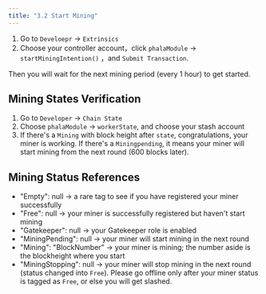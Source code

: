 ```yaml
---
title: "3.2 Start Mining"
---
```


1. Go to `Develoepr` -> `Extrinsics` 
2. Choose your controller account，click `phalaModule` -> `startMiningIntention()` ，and `Submit Transaction`.

Then you will wait for the next mining period (every 1 hour) to get started.



## Mining States Verification

1. Go to `Developer` → `Chain State`
2. Choose `phalaModule` → `workerState`, and choose your stash account
3. If there's a `Mining` with block height after `state`, congratulations, your miner is working. If there's a `Miningpending`, it means your miner will start mining from the next round (600 blocks later). 



## Mining Status References

- "Empty": null -> a rare tag to see if you have registered your miner successfully
- "Free": null -> your miner is successfully registered but haven't start mining 
- "Gatekeeper": null -> your Gatekeeper role is enabled 
- "MiningPending": null -> your miner will start mining in the next round
- "Mining": "BlockNumber" -> your miner is mining; the number aside is the blockheight where you start
- "MiningStopping": null -> your miner will stop mining in the next round (status changed into `Free`). Please go offline only after your miner status is tagged as `Free`, or else you will get slashed. 
